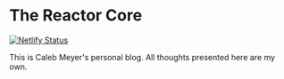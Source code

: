 # The Reactor Core
[![Netlify Status](https://api.netlify.com/api/v1/badges/a0151c26-8525-4531-b619-74f0d43e5b03/deploy-status)](https://app.netlify.com/sites/the-reactor-core/deploys)

This is Caleb Meyer's personal blog. All thoughts presented here are my own.

